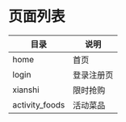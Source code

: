 # 页面列表

| 目录 | 说明 |
| --- | --- |
| home | 首页 |
| login | 登录注册页 |
| xianshi | 限时抢购 |
| activity_foods | 活动菜品 |

